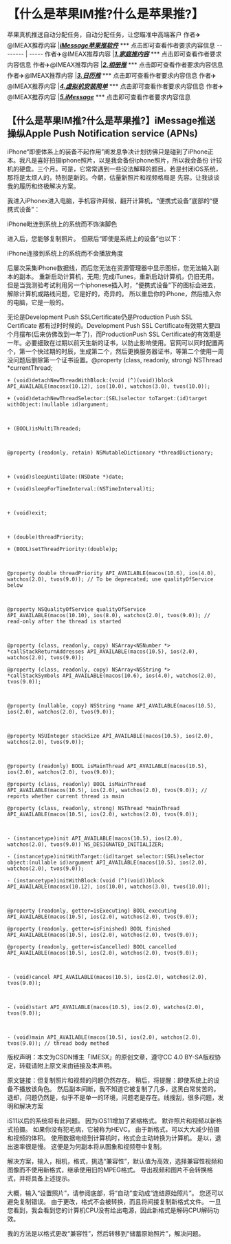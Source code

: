 # 【什么是苹果IM推?什么是苹果推?】
苹果真机推送自动分配任务，自动分配任务，让您瞄准中高端客户
作者✈️@IMEAX推荐内容     |[***iMessage苹果推软件***](https://t.me/IMEAX) *** 点击即可查看作者要求内容信息
-------- | -----
作者✈️@IMEAX推荐内容     |[***1.家庭推内容***](https://t.me/IMEAX) *** 点击即可查看作者要求内容信息
作者✈️@IMEAX推荐内容     |[***2.相册推***](https://t.me/IMEAX) *** 点击即可查看作者要求内容信息
作者✈️@IMEAX推荐内容     |[***3.日历推***](https://t.me/IMEAX) *** 点击即可查看作者要求内容信息
作者✈️@IMEAX推荐内容     |[***4.虚拟机安装简单***](https://t.me/IMEAX) *** 点击即可查看作者要求内容信息
作者✈️@IMEAX推荐内容     |[***5.iMessage***](https://t.me/IMEAX) *** 点击即可查看作者要求内容信息

## 【什么是苹果IM推?什么是苹果推?】iMessage推送操纵Apple Push Notification service (APNs)
iPhone“即便体系上的装备不起作用”阐发息争决计划彷佛只是碰到了iPhone正本。我凡是喜好拍摄iphone照片，以是我会备份iphone照片，所以我会备份 计较机的硬盘。三个月。可是，它常常遇到一些没法解释的题目。若是封闭iOS系统，那将是太烦人的，特别是新的。今朝，估量新照片和视频格局是 先容。让我谈谈我的履历和终极解决方案。

我进入iPhonex进入电脑，手机容许拜候，翻开计算机，“便携式设备”底部的“便携式设备”：

iPhone毗连到系统上的系统而不饰演脚色

进入后，您能够复制照片。 但厥后“即使是系统上的设备”也以下：

iPhone连接到系统上的系统而不会播放角度

后屡次采集iPhone数据线，而后您无法在资源管理器中显示图标，您无法输入副本的副本。 重新启动计算机，无用; 完成iTunes，重新启动计算机，仍旧无用。 但是当我测验考试利用另一个iphonese插入时，“便携式设备”下的图标会进去，解除计算机或路线问题，它是好的，奇异的。 所以重启你的iPhone，然后插入你的电脑，它是一般的。

无论是Development Push SSLCertificate仍是Production Push SSL Certificate 都有过时时候的。Development Push SSL Certificate有效期大要四个月摆布(后来仿佛改到一年了)，而ProductionPush SSL Certificate的有效期是一年。必要细致在过期以前天生新的证书，以防止影响使用。官网可以同时配置两个，第一个快过期的时辰，生成第二个，然后更换服务器证书，等第二个使用一周没问题后删除第一个证书设置。@property (class, readonly, strong) NSThread *currentThread;

 

	+ (void)detachNewThreadWithBlock:(void (^)(void))block API_AVAILABLE(macosx(10.12), ios(10.0), watchos(3.0), tvos(10.0));

	+ (void)detachNewThreadSelector:(SEL)selector toTarget:(id)target withObject:(nullable id)argument;

	

	+ (BOOL)isMultiThreaded;

	

	@property (readonly, retain) NSMutableDictionary *threadDictionary;

	

	+ (void)sleepUntilDate:(NSDate *)date;

	+ (void)sleepForTimeInterval:(NSTimeInterval)ti;

	

	+ (void)exit;

	

	+ (double)threadPriority;

	+ (BOOL)setThreadPriority:(double)p;

	

	@property double threadPriority API_AVAILABLE(macos(10.6), ios(4.0), watchos(2.0), tvos(9.0)); // To be deprecated; use qualityOfService below

	

	@property NSQualityOfService qualityOfService API_AVAILABLE(macos(10.10), ios(8.0), watchos(2.0), tvos(9.0)); // read-only after the thread is started

	

	@property (class, readonly, copy) NSArray<NSNumber *> *callStackReturnAddresses API_AVAILABLE(macos(10.5), ios(2.0), watchos(2.0), tvos(9.0));

	@property (class, readonly, copy) NSArray<NSString *> *callStackSymbols API_AVAILABLE(macos(10.6), ios(4.0), watchos(2.0), tvos(9.0));

	

	@property (nullable, copy) NSString *name API_AVAILABLE(macos(10.5), ios(2.0), watchos(2.0), tvos(9.0));

	

	@property NSUInteger stackSize API_AVAILABLE(macos(10.5), ios(2.0), watchos(2.0), tvos(9.0));

	

	@property (readonly) BOOL isMainThread API_AVAILABLE(macos(10.5), ios(2.0), watchos(2.0), tvos(9.0));

	@property (class, readonly) BOOL isMainThread API_AVAILABLE(macos(10.5), ios(2.0), watchos(2.0), tvos(9.0)); // reports whether current thread is main

	@property (class, readonly, strong) NSThread *mainThread API_AVAILABLE(macos(10.5), ios(2.0), watchos(2.0), tvos(9.0));

	

	- (instancetype)init API_AVAILABLE(macos(10.5), ios(2.0), watchos(2.0), tvos(9.0)) NS_DESIGNATED_INITIALIZER;

	- (instancetype)initWithTarget:(id)target selector:(SEL)selector object:(nullable id)argument API_AVAILABLE(macos(10.5), ios(2.0), watchos(2.0), tvos(9.0));

	- (instancetype)initWithBlock:(void (^)(void))block API_AVAILABLE(macosx(10.12), ios(10.0), watchos(3.0), tvos(10.0));

	

	@property (readonly, getter=isExecuting) BOOL executing API_AVAILABLE(macos(10.5), ios(2.0), watchos(2.0), tvos(9.0));

	@property (readonly, getter=isFinished) BOOL finished API_AVAILABLE(macos(10.5), ios(2.0), watchos(2.0), tvos(9.0));

	@property (readonly, getter=isCancelled) BOOL cancelled API_AVAILABLE(macos(10.5), ios(2.0), watchos(2.0), tvos(9.0));

	

	- (void)cancel API_AVAILABLE(macos(10.5), ios(2.0), watchos(2.0), tvos(9.0));

	

	- (void)start API_AVAILABLE(macos(10.5), ios(2.0), watchos(2.0), tvos(9.0));

	

	- (void)main API_AVAILABLE(macos(10.5), ios(2.0), watchos(2.0), tvos(9.0));	// thread body method

版权声明：本文为CSDN博主「IMESX」的原创文章，遵守CC 4.0 BY-SA版权协定，转载请附上原文来由链接及本声明。

原文链接：但复制照片和视频的问题仍然存在。 稍后，将提醒：即使系统上的设备不播放该角色。 然后副本间断，我不知道它被复制了几多，这黑白常贫苦的。 退却，问题仍然是，似乎不是单一的环境，问题老是存在。线搜刮，很多问题，发明和解决方案

iS11以后的系统将有此问题。 因为iOS11增加了紧缩格式。 默许照片和视频以新格式拍摄。 如果你没有犯毛病，它被称为HEVC。 由于新格式，可以大大减少拍摄和视频的体积。 使用数据电缆到计算机时，格式会主动转换为计算机。 是以，退出速率很是慢。 这便是为何副本将从图象和视频卷中复制。

解决方案，输入，相机，格式，挑选“兼容性”，默认值为高效，选择兼容性视频和图像而不使用新格式，继承使用旧的MPEG格式。 导出视频和图片不会转换格式，并将具备上述提示。

大概，输入“设置照片”，请参阅底部，将“自动”变动成“连结原始照片”。 您还可以避免复制错误。 由于更改，格式不会被转换，而且将间接复制新格式文件。 一旦您看到，我会看到您的计算机CPU没有给出电源，因此新格式是解码CPU解码功效。

我的方法是以格式更改“兼容性”，然后转移到“储蓄原始照片”，解决问题。